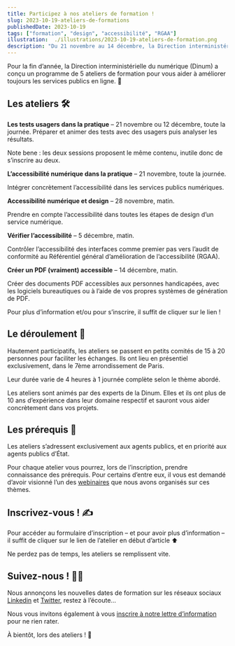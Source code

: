```yaml
---
title: Participez à nos ateliers de formation !
slug: 2023-10-19-ateliers-de-formations
publishedDate: 2023-10-19
tags: ["formation", "design", "accessibilité", "RGAA"]
illustration:  ./illustrations/2023-10-19-ateliers-de-formation.png
description: "Du 21 novembre au 14 décembre, la Direction interministérielle du numérique (DINUM) anime 5 ateliers de formation sur le design, la recherche utilisateur et l'accessibilité pour aider les agents à améliorer les services publics en ligne."
---
```


<p class="fr-text--lead">Pour la fin d’année, la Direction interministérielle du numérique (Dinum) a conçu un programme de 5 ateliers de formation pour vous aider à améliorer toujours les services publics en ligne. <span aria-hidden="true">🚀</span></p>


## Les ateliers <span aria-hidden="true">🛠</span>

**Les tests usagers dans la pratique** – 21 novembre ou 12 décembre, toute la journée.
Préparer et animer des tests avec des usagers puis analyser les résultats.

<div class="fr-highlight">
  <p>Note bene : les deux sessions proposent le même contenu, inutile donc de s’inscrire au deux.</p>
</div>   

**L’accessibilité numérique dans la pratique** – 21 novembre, toute la journée.

Intégrer concrètement l’accessibilité dans les services publics numériques.

**Accessibilité numérique et design** – 28 novembre, matin.

Prendre en compte l’accessibilité dans toutes les étapes de design d’un service numérique.

**Vérifier l’accessibilité** – 5 décembre, matin.

Contrôler l’accessibilité des interfaces comme premier pas vers l’audit de conformité au Référentiel général d’amélioration de l’accessibilité (RGAA).

**Créer un PDF (vraiment) accessible** – 14 décembre, matin.

Créer des documents PDF accessibles aux personnes handicapées, avec les logiciels bureautiques ou à l’aide de vos propres systèmes de génération de PDF.

Pour plus d’information et/ou pour s’inscrire, il suffit de cliquer sur le lien !

## Le déroulement <span aria-hidden="true">🎡</span>

Hautement participatifs, les ateliers se passent en petits comités de 15 à 20 personnes pour faciliter les échanges. Ils ont lieu en présentiel exclusivement, dans le 7ème arrondissement de Paris.

Leur durée varie de 4 heures à 1 journée complète selon le thème abordé.

Les ateliers sont animés par des experts de la Dinum. Elles et ils ont plus de 10 ans d’expérience dans leur domaine respectif et sauront vous aider concrètement dans vos projets.

## Les prérequis <span aria-hidden="true">💪</span>

Les ateliers s’adressent exclusivement aux agents publics, et en priorité aux agents publics d’État. 

Pour chaque atelier vous pourrez, lors de l’inscription, prendre connaissance des prérequis. Pour certains d’entre eux, il vous est demandé d’avoir visionné l’un des [webinaires](https://youtube.com/playlist?list=PLzwHdQWfGYgZqhHm6XxyrsfXf5OQF0s82) que nous avons organisés sur ces thèmes.

## Inscrivez-vous ! <span aria-hidden="true">✍</span>

Pour accéder au formulaire d’inscription – et pour avoir plus d’information – il suffit de cliquer sur le lien de l’atelier en début d’article  <span aria-hidden="true">⬆</span>

Ne perdez pas de temps, les ateliers se remplissent vite.

## Suivez-nous ! <span aria-hidden="true">🕵️‍♀️</span>

Nous annonçons les nouvelles dates de formation sur les réseaux sociaux [Linkedin](https://www.linkedin.com/company/designgouv/) et [Twitter](https://twitter.com/design_gouv), restez à l’écoute…

Nous vous invitons également à vous [inscrire à notre lettre d’information](https://design.numerique.gouv.fr/newsletter) pour ne rien rater.

À bientôt, lors des ateliers ! <span aria-hidden="true">👋</span>
